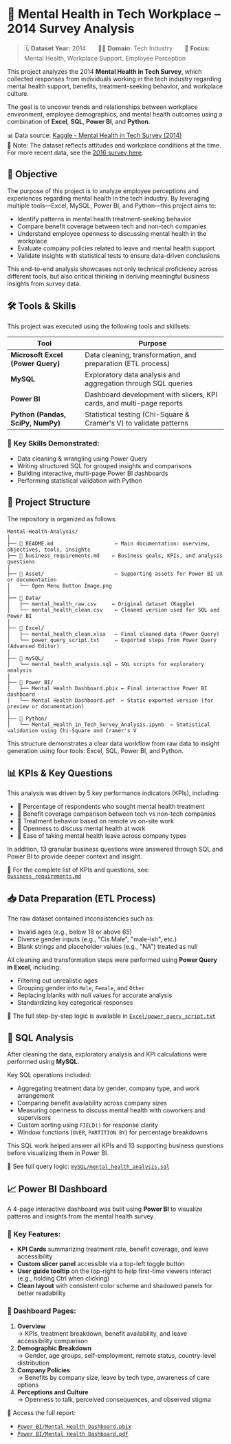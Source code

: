 # 🧠 Mental Health in Tech Workplace – 2014 Survey Analysis

> 🗓️ **Dataset Year:** 2014  🧑‍💻 **Domain:** Tech Industry  📍 **Focus:** Mental Health, Workplace Support, Employee Perception

This project analyzes the 2014 **Mental Health in Tech Survey**, which collected responses from individuals working in the tech industry regarding mental health support, benefits, treatment-seeking behavior, and workplace culture.

The goal is to uncover trends and relationships between workplace environment, employee demographics, and mental health outcomes using a combination of **Excel**, **SQL**, **Power BI**, and **Python**.

📊 Data source: [Kaggle - Mental Health in Tech Survey (2014)](https://www.kaggle.com/datasets/osmi/mental-health-in-tech-survey)  
📎 Note: The dataset reflects attitudes and workplace conditions at the time. For more recent data, see the [2016 survey here](https://www.kaggle.com/datasets/osmi/mental-health-in-tech-2016).
## 🎯 Objective

The purpose of this project is to analyze employee perceptions and experiences regarding mental health in the tech industry. By leveraging multiple tools—Excel, MySQL, Power BI, and Python—this project aims to:

- Identify patterns in mental health treatment-seeking behavior
- Compare benefit coverage between tech and non-tech companies
- Understand employee openness to discussing mental health in the workplace
- Evaluate company policies related to leave and mental health support
- Validate insights with statistical tests to ensure data-driven conclusions

This end-to-end analysis showcases not only technical proficiency across different tools, but also critical thinking in deriving meaningful business insights from survey data.
## 🛠 Tools & Skills

This project was executed using the following tools and skillsets:

| Tool        | Purpose                                                                 |
|-------------|-------------------------------------------------------------------------|
| **Microsoft Excel (Power Query)** | Data cleaning, transformation, and preparation (ETL process) |
| **MySQL**   | Exploratory data analysis and aggregation through SQL queries           |
| **Power BI**| Dashboard development with slicers, KPI cards, and multi-page reports   |
| **Python (Pandas, SciPy, NumPy)** | Statistical testing (Chi-Square & Cramér's V) to validate patterns |

### 🧠 Key Skills Demonstrated:
- Data cleaning & wrangling using Power Query
- Writing structured SQL for grouped insights and comparisons
- Building interactive, multi-page Power BI dashboards
- Performing statistical validation with Python
## 📁 Project Structure

The repository is organized as follows:
```
Mental-Health-Analysis/
│
├── 📄 README.md                    ← Main documentation: overview, objectives, tools, insights
├── 📄 business_requirements.md    ← Business goals, KPIs, and analysis questions
│
├── 📂 Asset/                       ← Supporting assets for Power BI UX or documentation
│   └── Open Menu Button Image.png
│
├── 📂 Data/                        
│   ├── mental_health_raw.csv     ← Original dataset (Kaggle)
│   └── mental_health_clean.csv    ← Cleaned version used for SQL and Power BI
│
├── 📂 Excel/                      
│   ├── mental_health_clean.xlsx   ← Final cleaned data (Power Query)
│   └── power_query_script.txt     ← Exported steps from Power Query (Advanced Editor)
│
├── 📂 mySQL/                      
│   └── mental_health_analysis.sql ← SQL scripts for exploratory analysis
│
├── 📂 Power BI/                  
│   ├── Mental Health Dashboard.pbix ← Final interactive Power BI dashboard
│   └── Mental Health Dashboard.pdf  ← Static exported version (for preview or documentation)
│
├── 📂 Python/                    
│   └── Mental_Health_in_Tech_Survey_Analysis.ipynb  ← Statistical validation using Chi-Square and Cramér's V
```
This structure demonstrates a clear data workflow from raw data to insight generation using four tools: Excel, SQL, Power BI, and Python.

## 📊 KPIs & Key Questions

This analysis was driven by 5 key performance indicators (KPIs), including:

- 📌 Percentage of respondents who sought mental health treatment  
- 📌 Benefit coverage comparison between tech vs non-tech companies  
- 📌 Treatment behavior based on remote vs on-site work  
- 📌 Openness to discuss mental health at work  
- 📌 Ease of taking mental health leave across company types

In addition, 13 granular business questions were answered through SQL and Power BI to provide deeper context and insight.

📄 For the complete list of KPIs and questions, see: [`business_requirements.md`](./business_requirements.md)

## 📥 Data Preparation (ETL Process)

The raw dataset contained inconsistencies such as:
- Invalid ages (e.g., below 18 or above 65)
- Diverse gender inputs (e.g., "Cis Male", "male-ish", etc.)
- Blank strings and placeholder values (e.g., "NA") treated as null

All cleaning and transformation steps were performed using **Power Query in Excel**, including:
- Filtering out unrealistic ages
- Grouping gender into `Male`, `Female`, and `Other`
- Replacing blanks with null values for accurate analysis
- Standardizing key categorical responses

📄 The full step-by-step logic is available in [`Excel/power_query_script.txt`](./Excel/power_query_script.txt)

## 🧮 SQL Analysis

After cleaning the data, exploratory analysis and KPI calculations were performed using **MySQL**.

Key SQL operations included:
- Aggregating treatment data by gender, company type, and work arrangement
- Comparing benefit availability across company sizes
- Measuring openness to discuss mental health with coworkers and supervisors
- Custom sorting using `FIELD()` for response clarity
- Window functions (`OVER`, `PARTITION BY`) for percentage breakdowns

This SQL work helped answer all KPIs and 13 supporting business questions before visualizing them in Power BI.

📄 See full query logic: [`mySQL/mental_health_analysis.sql`](./mySQL/mental_health_clean.sql)

## 📈 Power BI Dashboard

A 4-page interactive dashboard was built using **Power BI** to visualize patterns and insights from the mental health survey.

### 🧭 Key Features:
- **KPI Cards** summarizing treatment rate, benefit coverage, and leave accessibility
- **Custom slicer panel** accessible via a top-left toggle button
- **User guide tooltip** on the top-right to help first-time viewers interact (e.g., holding Ctrl when clicking)
- **Clean layout** with consistent color scheme and shadowed panels for better readability

### 📄 Dashboard Pages:
1. **Overview**  
   → KPIs, treatment breakdown, benefit availability, and leave accessibility comparison  
2. **Demographic Breakdown**  
   → Gender, age groups, self-employment, remote status, country-level distribution  
3. **Company Policies**  
   → Benefits by company size, leave by tech type, awareness of care options  
4. **Perceptions and Culture**  
   → Openness to talk, perceived consequences, and observed stigma

📁 Access the full report:  
- [`Power BI/Mental Health Dashboard.pbix`](./Power%20BI/Mental%20Health%20Dashboard.pbix)  
- [`Power BI/Mental Health Dashboard.pdf`](./Power%20BI/Mental%20Health%20Dashboard.pdf)
